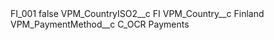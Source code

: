 <?xml version="1.0" encoding="UTF-8"?>
<CustomMetadata xmlns="http://soap.sforce.com/2006/04/metadata" xmlns:xsi="http://www.w3.org/2001/XMLSchema-instance" xmlns:xsd="http://www.w3.org/2001/XMLSchema">
    <label>FI_001</label>
    <protected>false</protected>
    <values>
        <field>VPM_CountryISO2__c</field>
        <value xsi:type="xsd:string">FI</value>
    </values>
    <values>
        <field>VPM_Country__c</field>
        <value xsi:type="xsd:string">Finland</value>
    </values>
    <values>
        <field>VPM_PaymentMethod__c</field>
        <value xsi:type="xsd:string">C_OCR Payments</value>
    </values>
</CustomMetadata>
